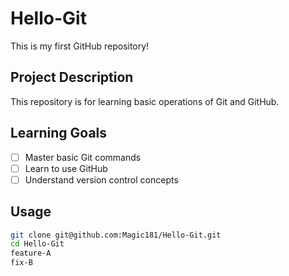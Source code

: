 # Hello-Git

This is my first GitHub repository!

## Project Description
This repository is for learning basic operations of Git and GitHub.

## Learning Goals
- [ ] Master basic Git commands
- [ ] Learn to use GitHub
- [ ] Understand version control concepts

## Usage
```bash
git clone git@github.com:Magic181/Hello-Git.git
cd Hello-Git
feature-A
fix-B
